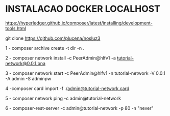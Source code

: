 
# INSTALACAO DOCKER LOCALHOST

https://hyperledger.github.io/composer/latest/installing/development-tools.html


git clone https://github.com/plucena/nosluz3


1 - composer archive create -t dir -n .

2 - composer network install -c PeerAdmin@hlfv1 -a tutorial-network@0.0.1.bna 

3 - composer network start -c PeerAdmin@hlfv1  -n tutorial-network -V 0.0.1 -A admin -S adminpw

4 -composer card import -f ./admin@tutorial-network.card

5 - composer network ping -c admin@tutorial-network

6 - composer-rest-server -c admin@tutorial-network -p 80 -n "never"
